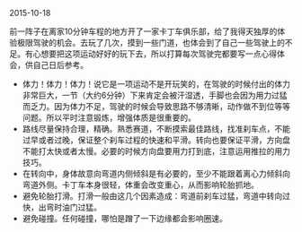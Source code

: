 2015-10-18

前一阵子在离家10分钟车程的地方开了一家卡丁车俱乐部，给了我得天独厚的体验极限驾驶的机会。去玩了几次，摸到一些门道，也体会到了自己一些驾驶上的不足。有心想要把这项运动好好的玩下去，所以打算每次驾驶完都要写一点心得体会，供自己日后参考。

* 体力！体力！体力！说它是一项运动不是开玩笑的，在驾驶的时候付出的体力非常巨大，一节（大约6分钟）下来肯定会被汗湿透，手脚也会因为用力过猛而乏力。因为体力不足，驾驶的时候会导致思路不够清晰，动作做不到位等等问题。所以平时注意锻炼，增强体质是很重要的。
* 路线尽量保持合理，精确。熟悉赛道，不断摸索最佳路线，找准刹车点，不能过早或者过晚，保证整个刹车过程的快速和平滑。转向也要保证平滑，方向盘不能打太快或者太慢。必要的时候方向盘要用力打到底，注意运用推拉的用力技巧。
* 在转向中，身体故意向弯道内侧倾斜是有必要的，至少不能跟着离心力倾斜向弯道外侧。卡丁车本身很轻，体重会改变重心，从而影响轮胎抓地。
* 避免轮胎打滑。打滑一般由这几个因素造成：弯道前刹车过猛，弯道中转向过快，出弯时油门过猛。
* 避免碰撞。任何碰撞，哪怕是蹭了一下边缘都会影响圈速。
